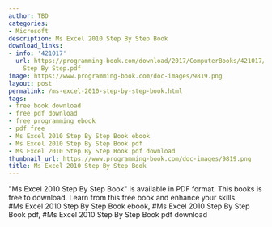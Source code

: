 ```yaml
---
author: TBD
categories:
- Microsoft
description: Ms Excel 2010 Step By Step Book
download_links:
- info: '421017'
  url: https://programming-book.com/download/2017/ComputerBooks/421017/Ms Excel 2010
    Step By Step.pdf
image: https://www.programming-book.com/doc-images/9819.png
layout: post
permalink: /ms-excel-2010-step-by-step-book.html
tags:
- free book download
- free pdf download
- free programming ebook
- pdf free
- Ms Excel 2010 Step By Step Book ebook
- Ms Excel 2010 Step By Step Book pdf
- Ms Excel 2010 Step By Step Book pdf download
thumbnail_url: https://www.programming-book.com/doc-images/9819.png
title: Ms Excel 2010 Step By Step Book
---
```


 
<div class="item-desc text-justify">
  "Ms Excel 2010 Step By Step Book" is available in PDF format. This books is free to download. Learn from this free book and enhance your skills.
  <br>
  #Ms Excel 2010 Step By Step Book ebook, #Ms Excel 2010 Step By Step Book pdf, #Ms Excel 2010 Step By Step Book pdf download
</div>